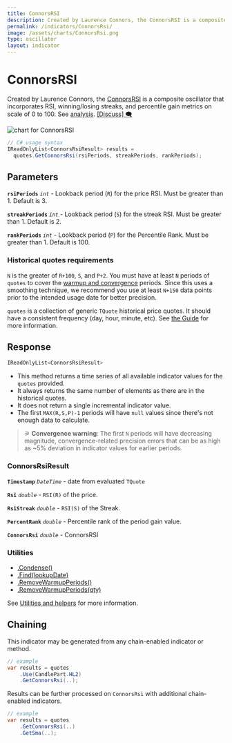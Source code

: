 ```yaml
---
title: ConnorsRSI
description: Created by Laurence Connors, the ConnorsRSI is a composite oscillator that incorporates RSI, winning/losing streaks, and percentile gain metrics on scale of 0 to 100.
permalink: /indicators/ConnorsRsi/
image: /assets/charts/ConnorsRsi.png
type: oscillator
layout: indicator
---
```


# ConnorsRSI

Created by Laurence Connors, the [ConnorsRSI](https://alvarezquanttrading.com/wp-content/uploads/2016/05/ConnorsRSIGuidebook.pdf) is a composite oscillator that incorporates RSI, winning/losing streaks, and percentile gain metrics on scale of 0 to 100.  See [analysis](https://alvarezquanttrading.com/blog/connorsrsi-analysis).
[[Discuss] 🗨️](https://github.com/DaveSkender/Stock.Indicators/discussions/260 "Community discussion about this indicator")

![chart for ConnorsRSI](/assets/charts/ConnorsRsi.png)

```csharp
// C# usage syntax
IReadOnlyList<ConnorsRsiResult> results =
  quotes.GetConnorsRsi(rsiPeriods, streakPeriods, rankPeriods);
```

## Parameters

**`rsiPeriods`** _`int`_ - Lookback period (`R`) for the price RSI.  Must be greater than 1.  Default is 3.

**`streakPeriods`** _`int`_ - Lookback period (`S`) for the streak RSI.  Must be greater than 1.  Default is 2.

**`rankPeriods`** _`int`_ - Lookback period (`P`) for the Percentile Rank.  Must be greater than 1.  Default is 100.

### Historical quotes requirements

`N` is the greater of `R+100`, `S`, and `P+2`.  You must have at least `N` periods of `quotes` to cover the [warmup and convergence]({{site.github.repository_url}}/discussions/688) periods.  Since this uses a smoothing technique, we recommend you use at least `N+150` data points prior to the intended usage date for better precision.

`quotes` is a collection of generic `TQuote` historical price quotes.  It should have a consistent frequency (day, hour, minute, etc).  See [the Guide]({{site.baseurl}}/guide/#historical-quotes) for more information.

## Response

```csharp
IReadOnlyList<ConnorsRsiResult>
```

- This method returns a time series of all available indicator values for the `quotes` provided.
- It always returns the same number of elements as there are in the historical quotes.
- It does not return a single incremental indicator value.
- The first `MAX(R,S,P)-1` periods will have `null` values since there's not enough data to calculate.

>&#9886; **Convergence warning**: The first `N` periods will have decreasing magnitude, convergence-related precision errors that can be as high as ~5% deviation in indicator values for earlier periods.

### ConnorsRsiResult

**`Timestamp`** _`DateTime`_ - date from evaluated `TQuote`

**`Rsi`** _`double`_ - `RSI(R)` of the price.

**`RsiStreak`** _`double`_ - `RSI(S)` of the Streak.

**`PercentRank`** _`double`_ - Percentile rank of the period gain value.

**`ConnorsRsi`** _`double`_ - ConnorsRSI

### Utilities

- [.Condense()]({{site.baseurl}}/utilities#condense)
- [.Find(lookupDate)]({{site.baseurl}}/utilities#find-indicator-result-by-date)
- [.RemoveWarmupPeriods()]({{site.baseurl}}/utilities#remove-warmup-periods)
- [.RemoveWarmupPeriods(qty)]({{site.baseurl}}/utilities#remove-warmup-periods)

See [Utilities and helpers]({{site.baseurl}}/utilities#utilities-for-indicator-results) for more information.

## Chaining

This indicator may be generated from any chain-enabled indicator or method.

```csharp
// example
var results = quotes
    .Use(CandlePart.HL2)
    .GetConnorsRsi(..);
```

Results can be further processed on `ConnorsRsi` with additional chain-enabled indicators.

```csharp
// example
var results = quotes
    .GetConnorsRsi(..)
    .GetSma(..);
```
